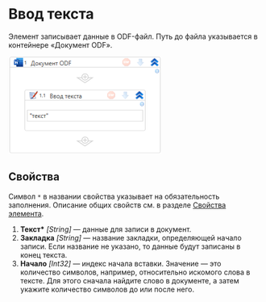 # Ввод текста

Элемент записывает данные в ODF-файл. Путь до файла указывается в контейнере «Документ ODF».

![Элемент «Ввод текста»](<../../../.gitbook/assets1/windows_items/odf-input-text.png>)


## Свойства
Символ `*` в названии свойства указывает на обязательность заполнения. Описание общих свойств см. в разделе [Свойства элемента](https://docs.primo-rpa.ru/primo-rpa/primo-studio/process/elements#svoistva-elementa).

1. **Текст\*** *[String]* — данные для записи в документ. 
2. **Закладка** *[String]* — название закладки, определяющей начало записи. Если название не указано, то данные будут записаны в конец текста.
3. **Начало** *[Int32]* — индекс начала вставки. Значение — это количество символов, например, относительно искомого слова в тексте. Для этого сначала найдите слово в документе, а затем укажите количество символов до или после него. 

